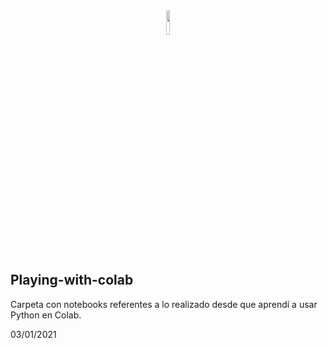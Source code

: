 <center>
<!--   <img src='https://earthengine.google.com/static/images/earth-engine-logo.png' width=10%/> -->
  <img src='https://colab.research.google.com/img/colab_favicon_256px.png' width=10%/>
</center>

## Playing-with-colab

Carpeta con notebooks referentes a lo realizado desde que aprendí a usar Python en Colab.

03/01/2021
